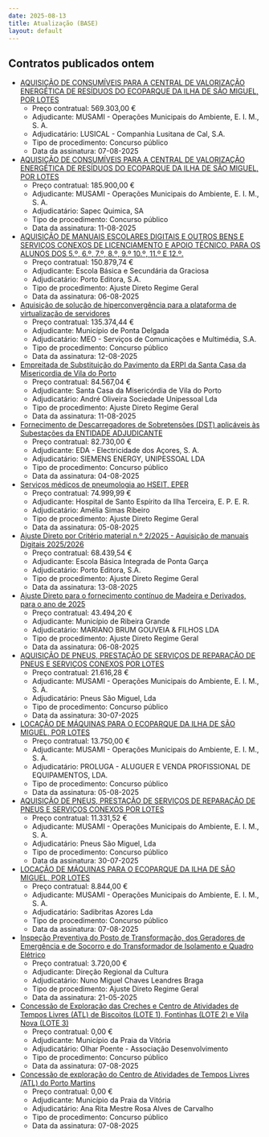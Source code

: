 ```yaml
---
date: 2025-08-13
title: Atualização (BASE)
layout: default
---
```

## Contratos publicados ontem

* [AQUISIÇÃO DE CONSUMÍVEIS PARA A CENTRAL DE VALORIZAÇÃO ENERGÉTICA DE RESÍDUOS DO ECOPARQUE DA ILHA DE SÃO MIGUEL, POR LOTES](https://www.base.gov.pt/Base4/pt/detalhe/?type=contratos&id=11639824)
  * Preço contratual: 569.303,00 €
  * Adjudicante: MUSAMI - Operações Municipais do Ambiente, E. I. M., S. A.
  * Adjudicatário: LUSICAL - Companhia Lusitana de Cal, S.A.
  * Tipo de procedimento: Concurso público
  * Data da assinatura: 07-08-2025
* [AQUISIÇÃO DE CONSUMÍVEIS PARA A CENTRAL DE VALORIZAÇÃO ENERGÉTICA DE RESÍDUOS DO ECOPARQUE DA ILHA DE SÃO MIGUEL, POR LOTES](https://www.base.gov.pt/Base4/pt/detalhe/?type=contratos&id=11639671)
  * Preço contratual: 185.900,00 €
  * Adjudicante: MUSAMI - Operações Municipais do Ambiente, E. I. M., S. A.
  * Adjudicatário: Sapec Quimica, SA
  * Tipo de procedimento: Concurso público
  * Data da assinatura: 11-08-2025
* [AQUISIÇÃO DE MANUAIS ESCOLARES DIGITAIS E OUTROS BENS E SERVIÇOS CONEXOS DE LICENCIAMENTO E APOIO TÉCNICO, PARA OS ALUNOS DOS 5.º, 6.º, 7.º, 8.º, 9.º 10.º, 11.º E 12.º.](https://www.base.gov.pt/Base4/pt/detalhe/?type=contratos&id=11639845)
  * Preço contratual: 150.879,74 €
  * Adjudicante: Escola Básica e Secundária da Graciosa
  * Adjudicatário: Porto Editora, S.A.
  * Tipo de procedimento: Ajuste Direto Regime Geral
  * Data da assinatura: 06-08-2025
* [Aquisição de solução de hiperconvergência para a plataforma de virtualização de servidores](https://www.base.gov.pt/Base4/pt/detalhe/?type=contratos&id=11638988)
  * Preço contratual: 135.374,44 €
  * Adjudicante: Município de Ponta Delgada
  * Adjudicatário: MEO - Serviços de Comunicações e Multimédia, S.A.
  * Tipo de procedimento: Concurso público
  * Data da assinatura: 12-08-2025
* [Empreitada de Substituição do Pavimento da ERPI da Santa Casa da Misericordia de Vila do Porto](https://www.base.gov.pt/Base4/pt/detalhe/?type=contratos&id=11639847)
  * Preço contratual: 84.567,04 €
  * Adjudicante: Santa Casa da Misericórdia de Vila do Porto
  * Adjudicatário: André Oliveira Sociedade Unipessoal Lda
  * Tipo de procedimento: Ajuste Direto Regime Geral
  * Data da assinatura: 11-08-2025
* [Fornecimento de Descarregadores de Sobretensões (DST) aplicáveis às Subestações da ENTIDADE ADJUDICANTE](https://www.base.gov.pt/Base4/pt/detalhe/?type=contratos&id=11639861)
  * Preço contratual: 82.730,00 €
  * Adjudicante: EDA - Electricidade dos Açores, S. A.
  * Adjudicatário: SIEMENS ENERGY, UNIPESSOAL LDA
  * Tipo de procedimento: Concurso público
  * Data da assinatura: 04-08-2025
* [Serviços médicos de pneumologia ao HSEIT, EPER](https://www.base.gov.pt/Base4/pt/detalhe/?type=contratos&id=11640695)
  * Preço contratual: 74.999,99 €
  * Adjudicante: Hospital de Santo Espírito da Ilha Terceira, E. P. E. R.
  * Adjudicatário: Amélia Simas Ribeiro
  * Tipo de procedimento: Ajuste Direto Regime Geral
  * Data da assinatura: 05-08-2025
* [Ajuste Direto por Critério material n.º 2/2025 - Aquisição de manuais Digitais 2025/2026](https://www.base.gov.pt/Base4/pt/detalhe/?type=contratos&id=11640710)
  * Preço contratual: 68.439,54 €
  * Adjudicante: Escola Básica Integrada de Ponta Garça
  * Adjudicatário: Porto Editora, S.A.
  * Tipo de procedimento: Ajuste Direto Regime Geral
  * Data da assinatura: 13-08-2025
* [Ajuste Direto para o fornecimento contínuo de Madeira e Derivados, para o ano de 2025](https://www.base.gov.pt/Base4/pt/detalhe/?type=contratos&id=11640569)
  * Preço contratual: 43.494,20 €
  * Adjudicante: Município de Ribeira Grande
  * Adjudicatário: MARIANO BRUM GOUVEIA & FILHOS LDA
  * Tipo de procedimento: Ajuste Direto Regime Geral
  * Data da assinatura: 06-08-2025
* [AQUISIÇÃO DE PNEUS, PRESTAÇÃO DE SERVIÇOS DE REPARAÇÃO DE PNEUS E SERVIÇOS CONEXOS POR LOTES](https://www.base.gov.pt/Base4/pt/detalhe/?type=contratos&id=11640751)
  * Preço contratual: 21.616,28 €
  * Adjudicante: MUSAMI - Operações Municipais do Ambiente, E. I. M., S. A.
  * Adjudicatário: Pneus São Miguel, Lda
  * Tipo de procedimento: Concurso público
  * Data da assinatura: 30-07-2025
* [LOCAÇÃO DE MÁQUINAS PARA O ECOPARQUE DA ILHA DE SÃO MIGUEL, POR LOTES](https://www.base.gov.pt/Base4/pt/detalhe/?type=contratos&id=11640708)
  * Preço contratual: 13.750,00 €
  * Adjudicante: MUSAMI - Operações Municipais do Ambiente, E. I. M., S. A.
  * Adjudicatário: PROLUGA - ALUGUER E VENDA PROFISSIONAL DE EQUIPAMENTOS, LDA.
  * Tipo de procedimento: Concurso público
  * Data da assinatura: 05-08-2025
* [AQUISIÇÃO DE PNEUS, PRESTAÇÃO DE SERVIÇOS DE REPARAÇÃO DE PNEUS E SERVIÇOS CONEXOS POR LOTES](https://www.base.gov.pt/Base4/pt/detalhe/?type=contratos&id=11640750)
  * Preço contratual: 11.331,52 €
  * Adjudicante: MUSAMI - Operações Municipais do Ambiente, E. I. M., S. A.
  * Adjudicatário: Pneus São Miguel, Lda
  * Tipo de procedimento: Concurso público
  * Data da assinatura: 30-07-2025
* [LOCAÇÃO DE MÁQUINAS PARA O ECOPARQUE DA ILHA DE SÃO MIGUEL, POR LOTES](https://www.base.gov.pt/Base4/pt/detalhe/?type=contratos&id=11640697)
  * Preço contratual: 8.844,00 €
  * Adjudicante: MUSAMI - Operações Municipais do Ambiente, E. I. M., S. A.
  * Adjudicatário: Sadibritas Azores Lda
  * Tipo de procedimento: Concurso público
  * Data da assinatura: 07-08-2025
* [Inspeção Preventiva do Posto de Transformação, dos Geradores de Emergência e de Socorro e do Transformador de Isolamento e Quadro Elétrico](https://www.base.gov.pt/Base4/pt/detalhe/?type=contratos&id=11639385)
  * Preço contratual: 3.720,00 €
  * Adjudicante: Direção Regional da Cultura
  * Adjudicatário: Nuno Miguel Chaves Leandres Braga
  * Tipo de procedimento: Ajuste Direto Regime Geral
  * Data da assinatura: 21-05-2025
* [Concessão de Exploração das Creches e Centro de Atividades de Tempos Livres (ATL) de Biscoitos (LOTE 1), Fontinhas (LOTE 2) e Vila Nova (LOTE 3)](https://www.base.gov.pt/Base4/pt/detalhe/?type=contratos&id=11640702)
  * Preço contratual: 0,00 €
  * Adjudicante: Município da Praia da Vitória
  * Adjudicatário: Olhar Poente - Associação Desenvolvimento
  * Tipo de procedimento: Concurso público
  * Data da assinatura: 07-08-2025
* [Concessão de exploração do Centro de Atividades de Tempos Livres /ATL) do Porto Martins](https://www.base.gov.pt/Base4/pt/detalhe/?type=contratos&id=11640435)
  * Preço contratual: 0,00 €
  * Adjudicante: Município da Praia da Vitória
  * Adjudicatário: Ana Rita Mestre Rosa Alves de Carvalho
  * Tipo de procedimento: Concurso público
  * Data da assinatura: 07-08-2025

